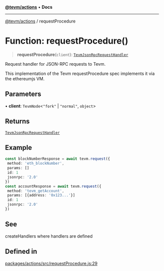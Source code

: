 [**@tevm/actions**](../README.md) • **Docs**

***

[@tevm/actions](../globals.md) / requestProcedure

# Function: requestProcedure()

> **requestProcedure**(`client`): [`TevmJsonRpcRequestHandler`](../type-aliases/TevmJsonRpcRequestHandler.md)

Request handler for JSON-RPC requests to Tevm.

This implementation of the Tevm requestProcedure spec
implements it via the ethereumjs VM.

## Parameters

• **client**: `TevmNode`\<`"fork"` \| `"normal"`, `object`\>

## Returns

[`TevmJsonRpcRequestHandler`](../type-aliases/TevmJsonRpcRequestHandler.md)

## Example

```typescript
const blockNumberResponse = await tevm.request({
 method: 'eth_blockNumber',
 params: []
 id: 1
 jsonrpc: '2.0'
})
const accountResponse = await tevm.request({
 method: 'tevm_getAccount',
 params: [{address: '0x123...'}]
 id: 1
 jsonrpc: '2.0'
})
```

## See

createHandlers where handlers are defined

## Defined in

[packages/actions/src/requestProcedure.js:29](https://github.com/evmts/tevm-monorepo/blob/main/packages/actions/src/requestProcedure.js#L29)
